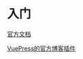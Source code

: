 # 入门
[官方文档](https://www.vuepress.cn/zh/theme/default-theme-config.html#%E4%BE%A7%E8%BE%B9%E6%A0%8F%E5%88%86%E7%BB%84)

[VuePress的官方博客插件](https://vuepress-plugin-blog.ulivz.com/)
